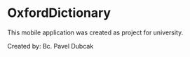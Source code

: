 # OxfordDictionary
This mobile application was created as project for university.

Created by: Bc. Pavel Dubcak
